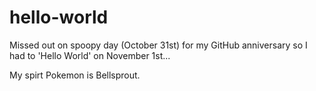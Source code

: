 # hello-world
Missed out on spoopy day (October 31st) for my GitHub anniversary so I had to 'Hello World' on November 1st...

My spirt Pokemon is Bellsprout.
